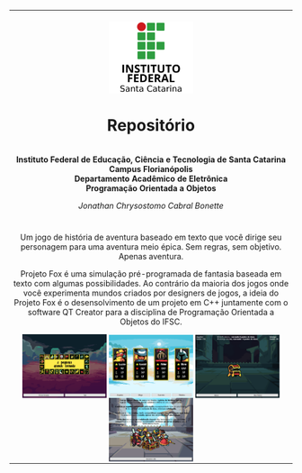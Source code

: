 <table align="center"><tr><td align="center" width="9999"><br>
<img src="logoifsc.png" align="center" width="150" alt="Logo IFSC">

# Repositório

<b><br>Instituto Federal de Educação, Ciência e Tecnologia de Santa Catarina<br>
Campus Florianópolis<br>
Departamento Acadêmico de Eletrônica<br>
Programação Orientada a Objetos</b>

*Jonathan Chrysostomo Cabral Bonette*

#

Um jogo de história de aventura baseado em texto que você dirige seu personagem para uma aventura meio épica. Sem regras, sem objetivo. Apenas aventura.

Projeto Fox é uma simulação pré-programada de fantasia baseada em texto com algumas possibilidades. Ao contrário da maioria dos jogos onde você experimenta mundos criados por designers de jogos, a ideia do Projeto Fox é o desensolvimento de um projeto em C++ juntamente com o software QT Creator para a disciplina de Programação Orientada a Objetos do IFSC.

<img src="start_window.png" align="center" width="150" alt="Logo IFSC">
<img src="character_window.png" align="center" width="150" alt="Logo IFSC">
<img src="battle_screen.png" align="center" width="150" alt="Logo IFSC">
<img src="group.png" align="center" width="150" alt="Logo IFSC">

</td></tr></table>
